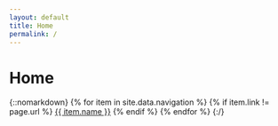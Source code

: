 ```yaml
---
layout: default
title: Home
permalink: /
---
```

# Home

{::nomarkdown}
    {% for item in site.data.navigation %}
        {% if item.link != page.url %}
            <a class="nav-link" href="{{ item.link }}">{{ item.name }}</a>
        {% endif %}
    {% endfor %}
{:/}